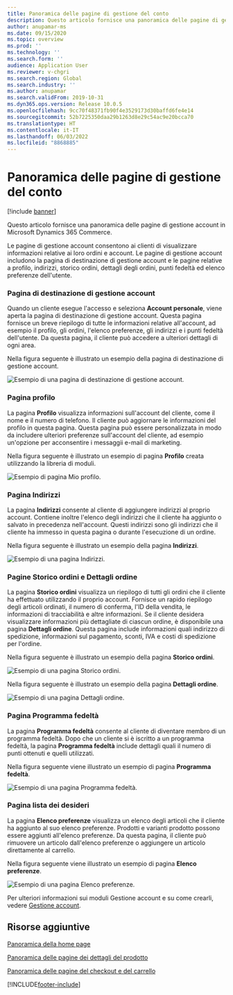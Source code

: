 ```yaml
---
title: Panoramica delle pagine di gestione del conto
description: Questo articolo fornisce una panoramica delle pagine di gestione account in Microsoft Dynamics 365 Commerce.
author: anupamar-ms
ms.date: 09/15/2020
ms.topic: overview
ms.prod: ''
ms.technology: ''
ms.search.form: ''
audience: Application User
ms.reviewer: v-chgri
ms.search.region: Global
ms.search.industry: ''
ms.author: anupamar
ms.search.validFrom: 2019-10-31
ms.dyn365.ops.version: Release 10.0.5
ms.openlocfilehash: 9cc70f48371fb90f4e3529173d30baffd6fe4e14
ms.sourcegitcommit: 52b7225350daa29b1263d8e29c54ac9e20bcca70
ms.translationtype: HT
ms.contentlocale: it-IT
ms.lasthandoff: 06/03/2022
ms.locfileid: "8868885"
---
```

# <a name="account-management-pages-overview"></a>Panoramica delle pagine di gestione del conto

[!include [banner](includes/banner.md)]

Questo articolo fornisce una panoramica delle pagine di gestione account in Microsoft Dynamics 365 Commerce.

Le pagine di gestione account consentono ai clienti di visualizzare informazioni relative ai loro ordini e account. Le pagine di gestione account includono la pagina di destinazione di gestione account e le pagine relative a profilo, indirizzi, storico ordini, dettagli degli ordini, punti fedeltà ed elenco preferenze dell'utente.

### <a name="account-management-landing-page"></a>Pagina di destinazione di gestione account

Quando un cliente esegue l'accesso e seleziona **Account personale**, viene aperta la pagina di destinazione di gestione account. Questa pagina fornisce un breve riepilogo di tutte le informazioni relative all'account, ad esempio il profilo, gli ordini, l'elenco preferenze, gli indirizzi e i punti fedeltà dell'utente. Da questa pagina, il cliente può accedere a ulteriori dettagli di ogni area.

Nella figura seguente è illustrato un esempio della pagina di destinazione di gestione account.

![Esempio di una pagina di destinazione di gestione account.](./media/Account-Management.PNG)

### <a name="my-profile-page"></a>Pagina profilo

La pagina **Profilo** visualizza informazioni sull'account del cliente, come il nome e il numero di telefono. Il cliente può aggiornare le informazioni del profilo in questa pagina. Questa pagina può essere personalizzata in modo da includere ulteriori preferenze sull'account del cliente, ad esempio un'opzione per acconsentire i messaggii e-mail di marketing.

Nella figura seguente è illustrato un esempio di pagina **Profilo** creata utilizzando la libreria di moduli.

![Esempio di pagina Mio profilo.](./media/Account-Management-MyProfile.PNG)

### <a name="addresses-page"></a>Pagina Indirizzi

La pagina **Indirizzi** consente al cliente di aggiungere indirizzi al proprio account. Contiene inoltre l'elenco degli indirizzi che il cliente ha aggiunto o salvato in precedenza nell'account. Questi indirizzi sono gli indirizzi che il cliente ha immesso in questa pagina o durante l'esecuzione di un ordine.

Nella figura seguente è illustrato un esempio della pagina **Indirizzi**.

![Esempio di una pagina Indirizzi.](./media/Account-Management-Address.png)

### <a name="order-history-and-order-details-pages"></a>Pagine Storico ordini e Dettagli ordine

La pagina **Storico ordini** visualizza un riepilogo di tutti gli ordini che il cliente ha effettuato utilizzando il proprio account. Fornisce un rapido riepilogo degli articoli ordinati, il numero di conferma, l'ID della vendita, le informazioni di tracciabilità e altre informazioni. Se il cliente desidera visualizzare informazioni più dettagliate di ciascun ordine, è disponibile una pagina **Dettagli ordine**. Questa pagina include informazioni quali indirizzo di spedizione, informazioni sul pagamento, sconti, IVA e costi di spedizione per l'ordine.

Nella figura seguente è illustrato un esempio della pagina **Storico ordini**.

![Esempio di una pagina Storico ordini.](./media/Account-Management-OrderHistory.PNG)

Nella figura seguente è illustrato un esempio della pagina **Dettagli ordine**.

![Esempio di una pagina Dettagli ordine.](./media/Account-Management-OrderDetails.PNG)

### <a name="loyalty-program-page"></a>Pagina Programma fedeltà

La pagina **Programma fedeltà** consente al cliente di diventare membro di un programma fedeltà. Dopo che un cliente si è iscritto a un programma fedeltà, la pagina **Programma fedeltà** include dettagli quali il numero di punti ottenuti e quelli utilizzati.

Nella figura seguente viene illustrato un esempio di pagina **Programma fedeltà**.

![Esempio di una pagina Programma fedeltà.](./media/Account-Management-Loyalty.PNG)

### <a name="wishlist-page"></a>Pagina lista dei desideri

La pagina **Elenco preferenze** visualizza un elenco degli articoli che il cliente ha aggiunto al suo elenco preferenze. Prodotti e varianti prodotto possono essere aggiunti all'elenco preferenze. Da questa pagina, il cliente può rimuovere un articolo dall'elenco preferenze o aggiungere un articolo direttamente al carrello.

Nella figura seguente viene illustrato un esempio di pagina **Elenco preferenze**.

![Esempio di una pagina Elenco preferenze.](./media/Account-Management-Wishlist.PNG)

Per ulteriori informazioni sui moduli Gestione account e su come crearli, vedere [Gestione account](account-management.md).

## <a name="additional-resources"></a>Risorse aggiuntive

[Panoramica della home page](quick-tour-home-page.md)

[Panoramica delle pagine dei dettagli del prodotto](quick-tour-pdp.md)

[Panoramica delle pagine del checkout e del carrello](quick-tour-cart-checkout.md)



[!INCLUDE[footer-include](../includes/footer-banner.md)]
